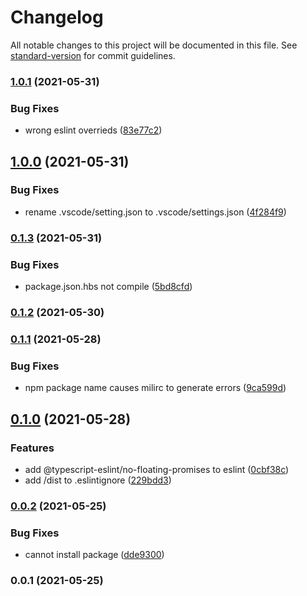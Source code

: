 # Changelog

All notable changes to this project will be documented in this file. See [standard-version](https://github.com/conventional-changelog/standard-version) for commit guidelines.

### [1.0.1](https://www.github.com/mili-project-manager/mtpl-code-style/compare/v1.0.0...v1.0.1) (2021-05-31)


### Bug Fixes

* wrong eslint overrieds ([83e77c2](https://www.github.com/mili-project-manager/mtpl-code-style/commit/83e77c211b32e0eb8c14c350a4510e3499271be0))

## [1.0.0](https://github.com/mili-project-manager/mtpl-code-style/compare/v0.1.3...v1.0.0) (2021-05-31)


### Bug Fixes

* rename .vscode/setting.json to .vscode/settings.json ([4f284f9](https://github.com/mili-project-manager/mtpl-code-style/commit/4f284f94d97d18716d476d04d5ddaf874afbcce9))

### [0.1.3](https://github.com/mili-project-manager/mtpl-code-style/compare/v0.1.2...v0.1.3) (2021-05-31)


### Bug Fixes

* package.json.hbs not compile ([5bd8cfd](https://github.com/mili-project-manager/mtpl-code-style/commit/5bd8cfde274e255fdb9b89dd3a271c27cef7eb3a))

### [0.1.2](https://github.com/mili-project-manager/mtpl-code-style/compare/v0.1.1...v0.1.2) (2021-05-30)

### [0.1.1](https://www.github.com/mili-project-manager/mtpl-code-style/compare/v0.1.0...v0.1.1) (2021-05-28)


### Bug Fixes

* npm package name causes milirc to generate errors ([9ca599d](https://www.github.com/mili-project-manager/mtpl-code-style/commit/9ca599d8e6a01f14f6fa99efc22729352375a65a))

## [0.1.0](https://www.github.com/mili-project-manager/mtpl-code-style/compare/v0.0.2...v0.1.0) (2021-05-28)


### Features

* add @typescript-eslint/no-floating-promises to eslint ([0cbf38c](https://www.github.com/mili-project-manager/mtpl-code-style/commit/0cbf38ceeff00c8164df21cde194d02819a2367a))
* add /dist to .eslintignore ([229bdd3](https://www.github.com/mili-project-manager/mtpl-code-style/commit/229bdd39b13128c88e5c61fc95fd879c9476567c))

### [0.0.2](https://github.com/mili-project-manager/mtpl-code-style/compare/v0.0.1...v0.0.2) (2021-05-25)


### Bug Fixes

* cannot install package ([dde9300](https://github.com/mili-project-manager/mtpl-code-style/commit/dde930063327fc621ad1738d57f5a0c46e16f995))

### 0.0.1 (2021-05-25)

